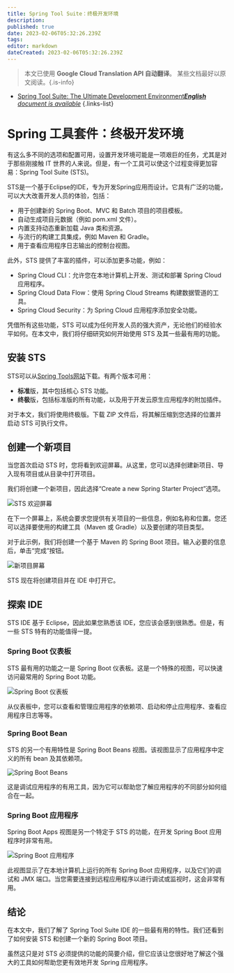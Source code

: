 ```yaml
---
title: Spring Tool Suite：终极开发环境
description: 
published: true
date: 2023-02-06T05:32:26.239Z
tags: 
editor: markdown
dateCreated: 2023-02-06T05:32:26.239Z
---
```


> 本文已使用 **Google Cloud Translation API 自动翻译**。
某些文档最好以原文阅读。{.is-info}



- [Spring Tool Suite: The Ultimate Development Environment***English** document is available*](/en/Knowledge-base/Spring-Boot/spring-tool-suite-the-ultimate-development-environment)
{.links-list}

      

# Spring 工具套件：终极开发环境

有这么多不同的选项和配置可用，设置开发环境可能是一项艰巨的任务，尤其是对于那些刚接触 IT 世界的人来说。但是，有一个工具可以使这个过程变得更加容易：Spring Tool Suite (STS)。

STS是一个基于Eclipse的IDE，专为开发Spring应用而设计。它具有广泛的功能，可以大大改善开发人员的体验，包括：

- 用于创建新的 Spring Boot、MVC 和 Batch 项目的项目模板。
- 自动生成项目元数据（例如 pom.xml 文件）。
- 内置支持动态重新加载 Java 类和资源。
- 与流行的构建工具集成，例如 Maven 和 Gradle。
- 用于查看应用程序日志输出的控制台视图。

此外，STS 提供了丰富的插件，可以添加更多功能，例如：

- Spring Cloud CLI：允许您在本地计算机上开发、测试和部署 Spring Cloud 应用程序。
- Spring Cloud Data Flow：使用 Spring Cloud Streams 构建数据管道的工具。
- Spring Cloud Security：为 Spring Cloud 应用程序添加安全功能。

凭借所有这些功能，STS 可以成为任何开发人员的强大资产，无论他们的经验水平如何。在本文中，我们将仔细研究如何开始使用 STS 及其一些最有用的功能。

## 安装 STS

STS可以从[Spring Tools网站](https://spring.io/tools)下载。有两个版本可用：

- **标准**版，其中包括核心 STS 功能。
- **终极**版，包括标准版的所有功能，以及用于开发云原生应用程序的附加插件。

对于本文，我们将使用终极版。下载 ZIP 文件后，将其解压缩到您选择的位置并启动 STS 可执行文件。

## 创建一个新项目

当您首次启动 STS 时，您将看到欢迎屏幕。从这里，您可以选择创建新项目、导入现有项目或从目录中打开项目。

我们将创建一个新项目，因此选择“Create a new Spring Starter Project”选项。

![STS 欢迎屏幕](https://i.imgur.com/l7qE4Vx.png)

在下一个屏幕上，系统会要求您提供有关项目的一些信息，例如名称和位置。您还可以选择要使用的构建工具（Maven 或 Gradle）以及要创建的项目类型。

对于此示例，我们将创建一个基于 Maven 的 Spring Boot 项目。输入必要的信息后，单击“完成”按钮。

![新项目屏幕](https://i.imgur.com/DY6rNcu.png)

 STS 现在将创建项目并在 IDE 中打开它。

## 探索 IDE

STS IDE 基于 Eclipse，因此如果您熟悉该 IDE，您应该会感到很熟悉。但是，有一些 STS 特有的功能值得一提。

### Spring Boot 仪表板

STS 最有用的功能之一是 Spring Boot 仪表板。这是一个特殊的视图，可以快速访问最常用的 Spring Boot 功能。

![Spring Boot 仪表板](https://i.imgur.com/uY0A8tV.png)

从仪表板中，您可以查看和管理应用程序的依赖项、启动和停止应用程序、查看应用程序日志等等。

### Spring Boot Bean

STS 的另一个有用特性是 Spring Boot Beans 视图。该视图显示了应用程序中定义的所有 bean 及其依赖项。

![Spring Boot Beans](https://i.imgur.com/Lzq3G8I.png)

这是调试应用程序的有用工具，因为它可以帮助您了解应用程序的不同部分如何组合在一起。

### Spring Boot 应用程序

Spring Boot Apps 视图是另一个特定于 STS 的功能，在开发 Spring Boot 应用程序时非常有用。

![Spring Boot 应用程序](https://i.imgur.com/DxvkVrA.png)

此视图显示了在本地计算机上运行的所有 Spring Boot 应用程序，以及它们的调试和 JMX 端口。当您需要连接到远程应用程序以进行调试或监视时，这会非常有用。

## 结论

在本文中，我们了解了 Spring Tool Suite IDE 的一些最有用的特性。我们还看到了如何安装 STS 和创建一个新的 Spring Boot 项目。

虽然这只是对 STS 必须提供的功能的简要介绍，但它应该让您很好地了解这个强大的工具如何帮助您更有效地开发 Spring 应用程序。